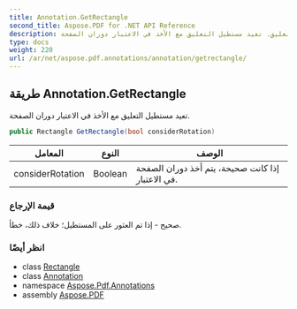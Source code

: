 ```yaml
---
title: Annotation.GetRectangle
second_title: Aspose.PDF for .NET API Reference
description: طريقة التعليق. تعيد مستطيل التعليق مع الأخذ في الاعتبار دوران الصفحة
type: docs
weight: 220
url: /ar/net/aspose.pdf.annotations/annotation/getrectangle/
---
```

## طريقة Annotation.GetRectangle

تعيد مستطيل التعليق مع الأخذ في الاعتبار دوران الصفحة.

```csharp
public Rectangle GetRectangle(bool considerRotation)
```

| المعامل | النوع | الوصف |
| --- | --- | --- |
| considerRotation | Boolean | إذا كانت صحيحة، يتم أخذ دوران الصفحة في الاعتبار. |

### قيمة الإرجاع

صحيح - إذا تم العثور على المستطيل؛ خلاف ذلك، خطأ.

### انظر أيضًا

* class [Rectangle](../../../aspose.pdf/rectangle/)
* class [Annotation](../)
* namespace [Aspose.Pdf.Annotations](../../../aspose.pdf.annotations/)
* assembly [Aspose.PDF](../../../)